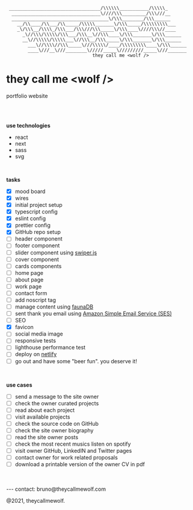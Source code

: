 ```
 __________________________________/\\\\\\___________/\\\\\_
  _________________________________\////\\\_________/\\\///__
  ____________________________________\/\\\________/\\\______
    __/\\____/\\___/\\_____/\\\\\_______\/\\\_____/\\\\\\\\\___
    _\/\\\__/\\\\_/\\\___/\\\///\\\_____\/\\\____\////\\\//____
      _\//\\\/\\\\\/\\\___/\\\__\//\\\____\/\\\_______\/\\\______
      __\//\\\\\/\\\\\___\//\\\__/\\\_____\/\\\_______\/\\\______
        ___\//\\\\//\\\_____\///\\\\\/____/\\\\\\\\\____\/\\\______
        ____\///__\///________\/////_____\/////////_____\///_______
                                they call me <wolf />
```

# they call me <wolf \/>

portfolio website

<br />
<br />

**use technologies**

- react
- next
- sass
- svg

<br />

**tasks**

- [x] mood board
- [x] wires
- [x] initial project setup
- [x] typescript config
- [x] eslint config
- [x] prettier config
- [x] GitHub repo setup
- [ ] header component
- [ ] footer component
- [ ] slider component using [swiper.js](https://swiperjs.com/)
- [ ] cover component
- [ ] cards components
- [ ] home page
- [ ] about page
- [ ] work page
- [ ] contact form
- [ ] add noscript tag
- [ ] manage content using [faunaDB](https://fauna.com/)
- [ ] sent thank you email using [Amazon Simple Email Service (SES)](https://aws.amazon.com/ses/)
- [ ] SEO
- [x] favicon
- [ ] social media image
- [ ] responsive tests
- [ ] lighthouse performance test
- [ ] deploy on [netlify](https://www.netlify.com/)
- [ ] go out and have some "beer fun". you deserve it!

<br />

**use cases**

- [ ] send a message to the site owner
- [ ] check the owner curated projects
- [ ] read about each project
- [ ] visit available projects
- [ ] check the source code on GitHub
- [ ] check the site owner biography
- [ ] read the site owner posts
- [ ] check the most recent musics listen on spotify
- [ ] visit owner GitHub, LinkedIN and Twitter pages
- [ ] contact owner for work related proposals
- [ ] download a printable version of the owner CV in pdf

<br />
<br />
---
contact: bruno@theycallmewolf.com

@2021, theycallmewolf.
